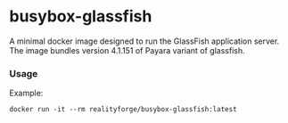 # busybox-glassfish

A minimal docker image designed to run the GlassFish application server.
The image bundles version 4.1.151 of Payara variant of glassfish.

### Usage

Example: 

    docker run -it --rm realityforge/busybox-glassfish:latest

